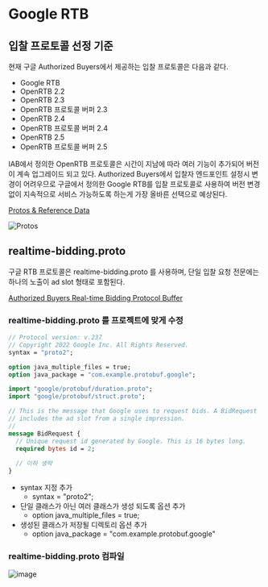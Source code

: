 # Google RTB

## 입찰 프로토콜 선정 기준

현재 구글 Authorized Buyers에서 제공하는 입찰 프로토콜은 다음과 같다.

- Google RTB
- OpenRTB 2.2
- OpenRTB 2.3
- OpenRTB 프로토콜 버퍼 2.3
- OpenRTB 2.4
- OpenRTB 프로토콜 버퍼 2.4
- OpenRTB 2.5
- OpenRTB 프로토콜 버퍼 2.5

IAB에서 정의한 OpenRTB 프로토콜은 시간이 지남에 따라 여러 기능이 추가되어 버전이 계속 업그레이드 되고 있다. Authorized Buyers에서 입찰자 엔드포인트 설정시 변경이 어려우므로 구글에서 정의한 Google RTB를 입찰 프로토콜로 사용하여 버전 변경 없이 지속적으로 서비스 가능하도록 하는게 가장 올바른 선택으로 예상된다.



[Protos & Reference Data](https://developers.google.com/authorized-buyers/rtb/data)

![Protos](https://user-images.githubusercontent.com/12541721/167626821-4bfb726a-98ed-4e35-8137-300122a0361c.png)





## realtime-bidding.proto

구글 RTB 프로토콜은 realtime-bidding.proto 를 사용하며, 단일 입찰 요청 전문에는 하나의 노출이 ad slot 형태로 포함된다. 

[Authorized Buyers Real-time Bidding Protocol Buffer](https://developers.google.com/authorized-buyers/rtb/downloads/realtime-bidding-proto)



### realtime-bidding.proto 를 프로젝트에 맞게 수정 

```protobuf
// Protocol version: v.237
// Copyright 2022 Google Inc. All Rights Reserved.
syntax = "proto2";

option java_multiple_files = true;
option java_package = "com.example.protobuf.google";

import "google/protobuf/duration.proto";
import "google/protobuf/struct.proto";

// This is the message that Google uses to request bids. A BidRequest
// includes the ad slot from a single impression.
//
message BidRequest {
  // Unique request id generated by Google. This is 16 bytes long.
  required bytes id = 2;
  
  // 이하 생략 
}
```

- syntax 지정 추가 
  - syntax = "proto2";
- 단일 클래스가 아닌 여러 클래스가 생성 되도록 옵션 추가 
  - option java_multiple_files = true;
- 생성된 클래스가 저장될 디렉토리 옵션 추가
  - option java_package = "com.example.protobuf.google"



### realtime-bidding.proto 컴파일 

![image](https://user-images.githubusercontent.com/12541721/167764421-ada99ba4-2425-4eb2-907d-58b8f9c598c0.png)







